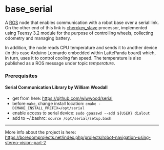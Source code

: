 # base_serial

A [ROS](http://www.ros.org) node that enables communication with a robot base over a serial link.
On the other end of this link is [cherokey_slave](https://github.com/icboredman/cherokey_slave) processor, implemented using Teensy 3.2 module for the purpose of controlling wheels, collecting odometry and managing battery.

In addition, the node reads CPU temperature and sends it to another device (in this case Arduino Leonardo embedded within LattePanda board) which, in turn, uses it to control cooling fan speed.
The temperature is also published as a ROS message under topic *temperature*.

### Prerequisites

#### Serial Communication Library by William Woodall
* get from here: https://github.com/wjwwood/serial
* before `make`, change install location: `cmake -DCMAKE_INSTALL_PREFIX=/opt/serial`
* enable access to serial device: `sudo gpasswd --add ${USER} dialout`
* add to ~/.bashrc: `source /opt/serial/setup.bash`


---
More info about the project is here: https://boredomprojects.net/index.php/projects/robot-navigation-using-stereo-vision-part-2
